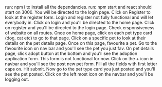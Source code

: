 run: npm i to install all the dependancies.
run: npm start and react should start on 3000.
You will be directed to the login page.
Click on Register to look at the register form.
Login and register not fully functional and will let everybody in.
Click on login and you'll be directed to the home page.
Click on register and you'll be directed to the login page.
Check ersponsiveness of website on all routes.
Once on home page, click on each pet type card (dog, cat etc) to go to that page.
Click on a specific pet to look at their details on the pet details page.
Once on this page, favourite a pet.
Go to the favourite icon on nav bar and you'll see the pet you just fav.
On pet details page, click adopt button at the bottom and you'll see the adoption application form.
This form is not functional for now.
Click on the + icon in navbar and you'll see the post new pet form.
Fill all the fields with first letter caps on.
Hit submit.
Now go to the pet type card you just posted and you'll see the pet posted.
Click on the left most icon on the navbar and you'll be logging out.
